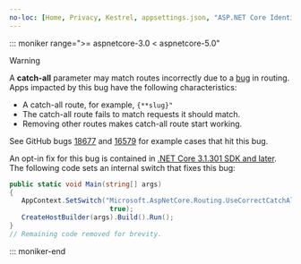 ```yaml
---
no-loc: [Home, Privacy, Kestrel, appsettings.json, "ASP.NET Core Identity", cookie, Cookie, Blazor, "Blazor Server", "Blazor WebAssembly", "Identity", "Let's Encrypt", Razor, SignalR]
---
```

::: moniker range=">= aspnetcore-3.0 < aspnetcore-5.0"

> [!WARNING]
> A **catch-all** parameter may match routes incorrectly due to a [bug](https://github.com/dotnet/aspnetcore/issues/18677) in routing. Apps impacted by this bug have the following characteristics:
>
> * A catch-all route, for example, `{**slug}"`
> * The catch-all route fails to match requests it should match.
> * Removing other routes makes catch-all route start working.
>
> See GitHub bugs [18677](https://github.com/dotnet/aspnetcore/issues/18677) and [16579](https://github.com/dotnet/aspnetcore/issues/16579) for example cases that hit this bug.
>
> An opt-in fix for this bug is contained in [.NET Core 3.1.301 SDK and later](https://dotnet.microsoft.com/download/dotnet-core/3.1). The following code sets an internal switch that fixes this bug:
>
>```csharp
>public static void Main(string[] args)
>{
>    AppContext.SetSwitch("Microsoft.AspNetCore.Routing.UseCorrectCatchAllBehavior", 
>                          true);
>    CreateHostBuilder(args).Build().Run();
>}
>// Remaining code removed for brevity.
>```

::: moniker-end